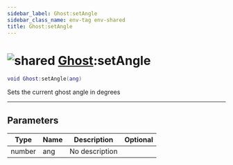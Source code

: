 ```yaml
---
sidebar_label: Ghost:setAngle
sidebar_class_name: env-tag env-shared
title: Ghost:setAngle
---
```


# <img src='/img/wiki/shared.png' alt='shared' classname='env-tag' /> [Ghost](../ghost/README.md):setAngle

```lua
void Ghost:setAngle(ang)
```

Sets the current ghost angle in degrees<br/>

-----------------
## Parameters

| Type   | Name | Description | Optional |
| ------ | ---- | ----------- | -------: |
| number | ang | No description |   |
